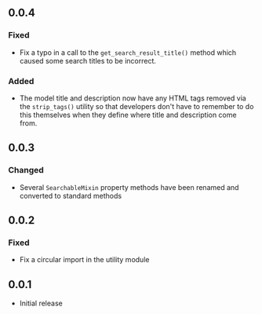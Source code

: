 ## 0.0.4
### Fixed
- Fix a typo in a call to the `get_search_result_title()` method which caused some search titles to be incorrect.
### Added
- The model title and description now have any HTML tags removed via the `strip_tags()` utility so that developers
  don't have to remember to do this themselves when they define where title and description come from.

## 0.0.3
### Changed
- Several `SearchableMixin` property methods have been renamed and converted to standard methods

## 0.0.2
### Fixed
- Fix a circular import in the utility module

## 0.0.1
- Initial release